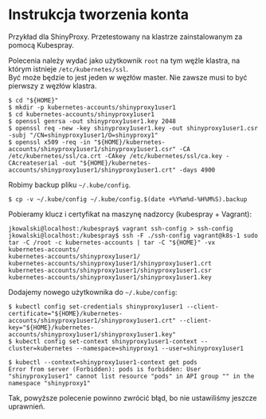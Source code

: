 # Instrukcja tworzenia konta

Przykład dla ShinyProxy. Przetestowany na klastrze zainstalowanym za pomocą Kubespray.

Polecenia należy wydać jako użytkownik `root` na tym węźle klastra, na którym istnieje `/etc/kubernetes/ssl`.  
Być może będzie to jest jeden w węzłów master. Nie zawsze musi to być pierwszy z węzłów klastra.

```shell
$ cd "${HOME}"
$ mkdir -p kubernetes-accounts/shinyproxy1user1
$ cd kubernetes-accounts/shinyproxy1user1
$ openssl genrsa -out shinyproxy1user1.key 2048
$ openssl req -new -key shinyproxy1user1.key -out shinyproxy1user1.csr -subj "/CN=shinyproxy1user1/O=shinyproxy1"
$ openssl x509 -req -in "${HOME}/kubernetes-accounts/shinyproxy1user1/shinyproxy1user1.csr" -CA /etc/kubernetes/ssl/ca.crt -CAkey /etc/kubernetes/ssl/ca.key -CAcreateserial -out "${HOME}/kubernetes-accounts/shinyproxy1user1/shinyproxy1user1.crt" -days 4900
```

Robimy backup pliku `~/.kube/config`.
```shell
$ cp -v ~/.kube/config ~/.kube/config.$(date +%Y%m%d-%H%M%S).backup
```

Pobieramy klucz i certyfikat na maszynę nadzorcy (kubespray + Vagrant):
```shell
jkowalski@localhost:/kubespray$ vagrant ssh-config > ssh-config
jkowalski@localhost:/kubespray$ ssh -F ./ssh-config vagrant@k8s-1 sudo tar -C /root -c kubernetes-accounts | tar -C "${HOME}" -vx
kubernetes-accounts/
kubernetes-accounts/shinyproxy1user1/
kubernetes-accounts/shinyproxy1user1/shinyproxy1user1.crt
kubernetes-accounts/shinyproxy1user1/shinyproxy1user1.csr
kubernetes-accounts/shinyproxy1user1/shinyproxy1user1.key
```

Dodajemy nowego użytkownika do `~/.kube/config`:
```shell
$ kubectl config set-credentials shinyproxy1user1 --client-certificate="${HOME}/kubernetes-accounts/shinyproxy1user1/shinyproxy1user1.crt" --client-key="${HOME}/kubernetes-accounts/shinyproxy1user1/shinyproxy1user1.key"
$ kubectl config set-context shinyproxy1user1-context --cluster=kubernetes --namespace=shinyproxy1 --user=shinyproxy1user1
```

```shell
$ kubectl --context=shinyproxy1user1-context get pods
Error from server (Forbidden): pods is forbidden: User "shinyproxy1user1" cannot list resource "pods" in API group "" in the namespace "shinyproxy1"
```

Tak, powyższe polecenie powinno zwrócić błąd, bo nie ustawiliśmy jeszcze uprawnień.
